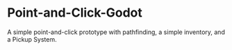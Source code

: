# Point-and-Click-Godot
 
A simple point-and-click prototype with pathfinding, a simple inventory, and a Pickup System.

